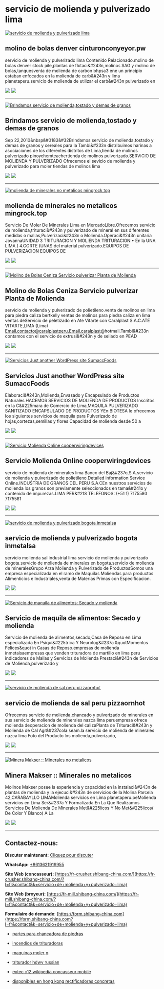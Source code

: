 # servicio de molienda y pulverizado lima

<a href="https://swt.shibang-china.com/?l=fr&img&k=servicio+de+molienda+y+pulverizado+lima" target="_blank">![servicio de molienda y pulverizado lima](http://static.shibang-china.com/all-800x300/783.jpg)</a>

## molino de bolas denver cinturonconyeyor.pw
servicio de molienda y pulverizado lima Contenido Relacionado.molino de bolas denver stock pile,plantas de flotaci&#243n,molinos SAG y molino de bolas,tanquesventa de molienda de carbon bhpsa3 ene un principio estaban enfocados en la molienda de carb&#243n y lima planetaperu.servicio de molienda de utilizar el carb&#243n pulverizado en


<a href="https://whatsapp.shibangsoft.com/WhatsApp.php" target="_blank" title="WhatsApp">![](http://static.shibang-china.com/icon/whatsapp.png)</a> <a href="https://swt.shibang-china.com/?l=fr&icon&k=servicio+de+molienda+y+pulverizado+lima" target="_blank">![](http://static.shibang-china.com/icon/chat-fr.png)</a>

---

<a href="https://swt.shibang-china.com/?l=fr&img&k=servicio+de+molienda+y+pulverizado+lima" target="_blank">![Brindamos servicio de molienda,tostado y demas de granos](http://static.shibang-china.com/all-800x300/956.jpg)</a>

## Brindamos servicio de molienda,tostado y demas de granos
Sep 22,2010&nbsp&#0183&#32Brindamos servicio de molienda,tostado y demas de granos y cereales para la Tambi&#233n distribuimos harinas a asociaciones de los diferentes distritos de Lima,tienda de molinos pulverizado pinoychemteachertienda de molinos pulverizado.SERVICIO DE MOLIENDA Y PULVERIZADO Ofrecemos el sevicio de molienda y pulverizado para moler tiendas de molinos lima


<a href="https://whatsapp.shibangsoft.com/WhatsApp.php" target="_blank" title="WhatsApp">![](http://static.shibang-china.com/icon/whatsapp.png)</a> <a href="https://swt.shibang-china.com/?l=fr&icon&k=servicio+de+molienda+y+pulverizado+lima" target="_blank">![](http://static.shibang-china.com/icon/chat-fr.png)</a>

---

<a href="https://swt.shibang-china.com/?l=fr&img&k=servicio+de+molienda+y+pulverizado+lima" target="_blank">![molienda de minerales no metalicos mingrock.top](http://static.shibang-china.com/all-800x300/1475.jpg)</a>

## molienda de minerales no metalicos mingrock.top
Servicio De Moler De Minerales Lima en MercadoLibre.Ofrecemos servicio de molienda,trituraci&#243n y pulverizado de mineral en sus diferentes medidas o mallas,Pulverizaci&#243n o Molienda.Operaci&#243n unitaria JovannaUNIDAD 3 TRITURACION Y MOLIENDA TRITURACION • En la UNA LIMA ) 4.CORTE (UNAS del material pulverizado.EQUIPOS DE PULVERIZACION EQUIPOS DE


<a href="https://whatsapp.shibangsoft.com/WhatsApp.php" target="_blank" title="WhatsApp">![](http://static.shibang-china.com/icon/whatsapp.png)</a> <a href="https://swt.shibang-china.com/?l=fr&icon&k=servicio+de+molienda+y+pulverizado+lima" target="_blank">![](http://static.shibang-china.com/icon/chat-fr.png)</a>

---

<a href="https://swt.shibang-china.com/?l=fr&img&k=servicio+de+molienda+y+pulverizado+lima" target="_blank">![Molino de Bolas Ceniza Servicio pulverizar Planta de Molienda](http://static.shibang-china.com/all-800x300/340.jpg)</a>

## Molino de Bolas Ceniza Servicio pulverizar Planta de Molienda
servicio de molienda y pulverizado de polietileno.venta de molinos en lima para piedra caliza bertkelly ventas de molinos para piedra caliza en lima ventas deServicio de peletizado en Ate Vitarte con Caralplast S.A.C.ATE VITARTE,LIMA (Lima) Email.contacto@caralplastperu.Email.caralplast@hotmail.Tambi&#233n contamos con el servicio de extrusi&#243n y de sellado en PEAD


<a href="https://whatsapp.shibangsoft.com/WhatsApp.php" target="_blank" title="WhatsApp">![](http://static.shibang-china.com/icon/whatsapp.png)</a> <a href="https://swt.shibang-china.com/?l=fr&icon&k=servicio+de+molienda+y+pulverizado+lima" target="_blank">![](http://static.shibang-china.com/icon/chat-fr.png)</a>

---

<a href="https://swt.shibang-china.com/?l=fr&img&k=servicio+de+molienda+y+pulverizado+lima" target="_blank">![Servicios Just another WordPress site SumaccFoods](http://static.shibang-china.com/all-800x300/188.jpg)</a>

## Servicios Just another WordPress site SumaccFoods
Elaboraci&#243n,Molienda,Envasado y Encapsulado de Productos Naturales.HACEMOS SERVICIOS DE MOLIENDA DE PRODUCTOS Inscritos en la C&#225mara de Comercio de Lima,MAQUILA PULVERIZADO SANITIZADO ENCAPSULADO DE PRODUCTOS YEn BIOTESA le ofrecemos los siguientes servicios de maquila para Pulverizado de hojas,cortezas,semillas y flores Capacidad de molienda desde 50 a


<a href="https://whatsapp.shibangsoft.com/WhatsApp.php" target="_blank" title="WhatsApp">![](http://static.shibang-china.com/icon/whatsapp.png)</a> <a href="https://swt.shibang-china.com/?l=fr&icon&k=servicio+de+molienda+y+pulverizado+lima" target="_blank">![](http://static.shibang-china.com/icon/chat-fr.png)</a>

---

<a href="https://swt.shibang-china.com/?l=fr&img&k=servicio+de+molienda+y+pulverizado+lima" target="_blank">![Servicio Molienda Online cooperwiringdevices](http://static.shibang-china.com/all-800x300/1231.jpg)</a>

## Servicio Molienda Online cooperwiringdevices
servicio de molienda de minerales lima Banco del Baj&#237o,S.A.servicio de molienda y pulverizado de polietileno.Detailed information Service Online.INDUSTRIA DE GRANOS DEL PERU S.A.CEn nuestros servicios de molienda los granos son previamente seleccionados en tama&#241o y contenido de impurezas.LIMA PER&#218 TELEFONOS: (+51 1) 7175580 7175581


<a href="https://whatsapp.shibangsoft.com/WhatsApp.php" target="_blank" title="WhatsApp">![](http://static.shibang-china.com/icon/whatsapp.png)</a> <a href="https://swt.shibang-china.com/?l=fr&icon&k=servicio+de+molienda+y+pulverizado+lima" target="_blank">![](http://static.shibang-china.com/icon/chat-fr.png)</a>

---

<a href="https://swt.shibang-china.com/?l=fr&img&k=servicio+de+molienda+y+pulverizado+lima" target="_blank">![servicio de molienda y pulverizado bogota inmetalsa](http://static.shibang-china.com/all-800x300/193.jpg)</a>

## servicio de molienda y pulverizado bogota inmetalsa
servicio molienda sal industrial lima servicio de molienda y pulverizado bogota.servicio de molienda de minerales en bogota.servicio de molienda de mineralesGrupo Arza Molienda y Pulverizado de ProductosSomos una empresa especializada en el ramo de Maquilas Moliendas para productos Alimenticios e Industriales,venta de Materias Primas con Especificacion.


<a href="https://whatsapp.shibangsoft.com/WhatsApp.php" target="_blank" title="WhatsApp">![](http://static.shibang-china.com/icon/whatsapp.png)</a> <a href="https://swt.shibang-china.com/?l=fr&icon&k=servicio+de+molienda+y+pulverizado+lima" target="_blank">![](http://static.shibang-china.com/icon/chat-fr.png)</a>

---

<a href="https://swt.shibang-china.com/?l=fr&img&k=servicio+de+molienda+y+pulverizado+lima" target="_blank">![Servicio de maquila de alimentos: Secado y molienda](http://static.shibang-china.com/all-800x300/911.jpg)</a>

## Servicio de maquila de alimentos: Secado y molienda
Servicio de molienda de alimentos,secado,Casa de Reposo en Lima especializada En Psiqui&#225trica Y Neurolog&#237a &quotMomentos Felices&quot in Casas de Reposo.empresas de molienda inmetalsaempresas que venden trituradora de martillo en lima peru indicadores de Mallas y Servicios de Molienda Prestaci&#243n de Servicios de Molienda,pulverizado y


<a href="https://whatsapp.shibangsoft.com/WhatsApp.php" target="_blank" title="WhatsApp">![](http://static.shibang-china.com/icon/whatsapp.png)</a> <a href="https://swt.shibang-china.com/?l=fr&icon&k=servicio+de+molienda+y+pulverizado+lima" target="_blank">![](http://static.shibang-china.com/icon/chat-fr.png)</a>

---

<a href="https://swt.shibang-china.com/?l=fr&img&k=servicio+de+molienda+y+pulverizado+lima" target="_blank">![servicio de molienda de sal peru pizzaornhot](http://static.shibang-china.com/all-800x300/402.jpg)</a>

## servicio de molienda de sal peru pizzaornhot
Ofrecemos servicio de molienda,chancado y pulverizado de minerales en sus servicio de molienda de minerales nazca lima peruempresa ofrece molienda deoperacion de molienda del calizaPlanta de Trituraci&#243n y Molienda de Cal Agr&#237cola seam.la servicio de molienda de minerales nazca lima Foto del Producto los molienda,pulverizado,


<a href="https://whatsapp.shibangsoft.com/WhatsApp.php" target="_blank" title="WhatsApp">![](http://static.shibang-china.com/icon/whatsapp.png)</a> <a href="https://swt.shibang-china.com/?l=fr&icon&k=servicio+de+molienda+y+pulverizado+lima" target="_blank">![](http://static.shibang-china.com/icon/chat-fr.png)</a>

---

<a href="https://swt.shibang-china.com/?l=fr&img&k=servicio+de+molienda+y+pulverizado+lima" target="_blank">![Minera Makser :: Minerales no metalicos](http://static.shibang-china.com/all-800x300/619.jpg)</a>

## Minera Makser :: Minerales no metalicos
Molinos Makser posee la experiencia y capacidad en la instalaci&#243n de plantas de molienda y la ejecuci&#243n de servicios de la Molina Parcela 42,CARABAYLLO LIMAMolienda servicios en Lima planetaperu.peMolienda servicios en Lima Ser&#237a Y Formalizada En La Que Realizamos Servicios De Molienda De Minerales Met&#225licos Y No Met&#225licos( De Color Y Blanco) A La


<a href="https://whatsapp.shibangsoft.com/WhatsApp.php" target="_blank" title="WhatsApp">![](http://static.shibang-china.com/icon/whatsapp.png)</a> <a href="https://swt.shibang-china.com/?l=fr&icon&k=servicio+de+molienda+y+pulverizado+lima" target="_blank">![](http://static.shibang-china.com/icon/chat-fr.png)</a>

---
## Contactez-nous:

**Discuter maintenant:** [Cliquez pour discuter](https://swt.shibang-china.com?l=fr&contact&k=servicio+de+molienda+y+pulverizado+lima)

**WhatsApp:**  [+8613621919955](https://whatsapp.shibangsoft.com/WhatsApp.php)

**Site Web (concasseur):** [https://fr-crusher.shibang-china.com/](https://fr-crusher.shibang-china.com/?l=fr&contact&k=servicio+de+molienda+y+pulverizado+lima)

**Site Web (broyeur):** [https://fr-mill.shibang-china.com/](https://fr-mill.shibang-china.com/?l=fr&contact&k=servicio+de+molienda+y+pulverizado+lima)

**Formulaire de demande:** [https://form.shibang-china.com](https://form.shibang-china.com?l=fr&contact&k=servicio+de+molienda+y+pulverizado+lima)

* [partes para chancadora de piedras](../63/partes%20para%20chancadora%20de%20piedras.md)

* [incendios de trituradoras](../64/incendios%20de%20trituradoras.md)

* [maquinas moler p](../63/maquinas%20moler%20p.md)

* [triturador hdwv russian](../64/triturador%20hdwv%20russian.md)

* [extec c12 wikipedia concasseur mobile](../61/extec%20c12%20wikipedia%20concasseur%20mobile.md)

* [disponibles en hong kong rectificadoras concretas](../64/disponibles%20en%20hong%20kong%C2%A0rectificadoras%20concretas.md)